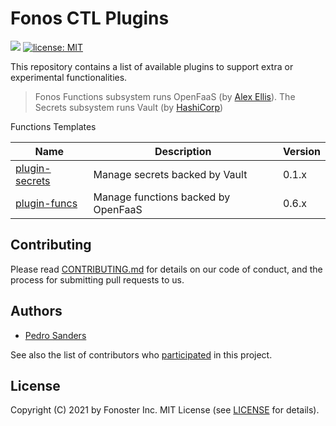 # Fonos CTL Plugins

<a href="./CONTRIBUTING.md"><img src="https://img.shields.io/badge/PRs-welcome-brightgreen.svg"></a> <a href="https://opensource.org/licenses/MIT"><img src="https://img.shields.io/badge/license-MIT-blue.svg" alt="license: MIT"></a>

This repository contains a list of available plugins to support extra or experimental functionalities.

> Fonos Functions subsystem runs OpenFaaS (by [Alex Ellis](https://github.com/alexellis)). The Secrets subsystem runs Vault (by [HashiCorp](https://www.hashicorp.com/))

Functions Templates

| Name        | Description | Version 
|-------------|----------|---------
| [plugin-secrets](https://github.com/fonoster/fonos-plugin-secrets) | Manage secrets backed by Vault | 0.1.x
| [plugin-funcs](https://github.com/fonoster/fonos-plugin-funcs) | Manage functions backed by OpenFaaS | 0.6.x

## Contributing

Please read [CONTRIBUTING.md](https://github.com/fonoster/fonos/blob/master/CONTRIBUTING.md) for details on our code of conduct, and the process for submitting pull requests to us.

## Authors

- [Pedro Sanders](https://github.com/psanders)

See also the list of contributors who [participated](https://github.com/fonoster/fonos-plugins/contributors) in this project.

## License

Copyright (C) 2021 by Fonoster Inc. MIT License (see [LICENSE](https://github.com/fonoster/fonos/blob/master/LICENSE) for details).
